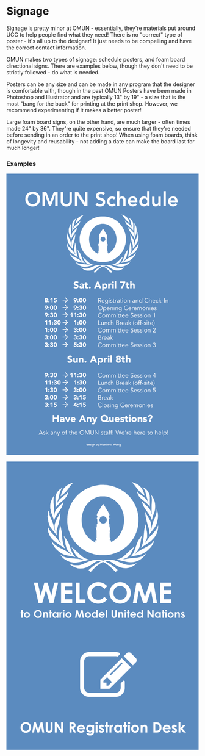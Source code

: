 # Signage

Signage is pretty minor at OMUN - essentially, they're materials put around UCC to help people find what they need! There is no "correct" type of poster - it's all up to the designer! It just needs to be compelling and have the correct contact information.

OMUN makes two types of signage: schedule posters, and foam board directional signs. There are examples below, though they don't need to be strictly followed - do what is needed.

Posters can be any size and can be made in any program that the designer is comfortable with, though in the past OMUN Posters have been made in Photoshop and Illustrator and are typically 13" by 19" - a size that is the most "bang for the buck" for printing at the print shop. However, we recommend experimenting if it makes a better poster!

Large foam board signs, on the other hand, are much larger - often times made 24" by 36". They're quite expensive, so ensure that they're needed before sending in an order to the print shop! When using foam boards, think of longevity and reusability - not adding a date can make the board last for much longer!

### Examples

![OMUN III Schedule Poster, made in Photoshop as 13&quot; by 19&quot;](../.gitbook/assets/schedule.png)

  


![Registration Desk Foam Board, made in Photoshop as 24&quot; by 36&quot;](../.gitbook/assets/registration-desk.png)

